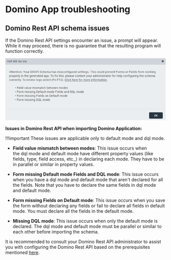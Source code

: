 # Domino App troubleshooting

## Domino Rest API schema issues

If the Domino Rest API settings encounter an issue, a prompt will appear. While it may proceed, there is no guarantee that the resulting program will function correctly.

![](../assets/images/didrapissues.png)


**Issues in Domino Rest API when importing Domino Application:**

!!!important
    These issues are applicable only to default mode and dql mode.

- **Field value mismatch between modes**: This issue occurs when the dql mode and default mode have different property values (like fields, type, field access, etc.,) in declaring each mode. They have to be in parallel or similar in property values.

- **Form missing Default mode Fields and DQL mode**: This issue occurs when you have a dql mode and default mode that aren't declared for all the fields. Note that you have to declare the same fields in dql mode and default mode.

- **Form missing Fields on Default mode**: This issue occurs when you save the form without declaring any fields or fail to declare all fields in default mode. You must declare all the fields in the default mode.
- **Missing DQL mode**: This issue occurs when only the default mode is declared. The dql mode and default mode must be parallel or similar to each other before importing the schema.

It is recommended to consult your Domino Rest API administrator to assist you with configuring the Domino Rest API based on the prerequisites mentioned [here](../tutorials/designimport.md#before-you-start).